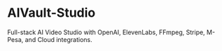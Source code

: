 # AIVault-Studio
Full-stack AI Video Studio with OpenAI, ElevenLabs, FFmpeg, Stripe, M-Pesa, and Cloud integrations.

